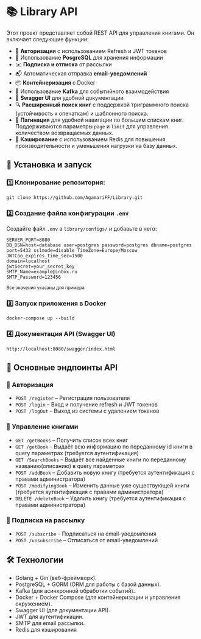 # 📚 Library API

Этот проект представляет собой REST API для управления книгами. Он включает следующие функции:

- 🔑 <b>Авторизация</b> с использованием Refresh и JWT токенов
- 🐘 Использование <b>PosgreSQL</b> для хранения информации
- ✉️ <b>Подписка и отписка</b> от рассылки
- 📬 Автоматическая отправка <b>email-уведомлений</b>
- 📦 <b>Контейнеризация</b> с Docker
- 🔄 Использование <b>Kafka</b> для событийного взаимодействия
- 📖 <b>Swagger UI</b> для удобной документации
- 🔍 <b>Расширенный поиск книг</b> с поддержкой триграммного поиска (устойчивость к опечаткам) и шаблонного поиска.
- 📄 <b>Пагинация</b> для удобной навигации по большим спискам книг. Поддерживаются параметры `page` и `limit` для управления количеством возвращаемых данных.
- 🧠 <b>Кэширование</b> с использованием Redis для повышения производительности и уменьшения нагрузки на базу данных.

## 🚀 Установка и запуск

### 1️⃣ Клонирование репозитория:
`git clone https://github.com/AgamariFF/Library.git`


### 2️⃣ Создание файла конфигурации `.env`
Создайте файл `.env` в `library/configs/` и добавьте в него:
```
SERVER_PORT=8080
DB_DSN=host=database user=postgres password=postgres dbname=postgres port=5432 sslmode=disable TimeZone=Europe/Moscow
JWTCoo_expires_time_sec=1500
domain=localhost
jwtSecret=your_secret_key
SMTP_Name=example@inbox.ru
SMTP_Password=123456
```
<sub>Все значения указаны для примера<sub>

### 3️⃣ Запуск приложения в Docker

`docker-compose up --build`

### 4️⃣ Документация API (Swagger UI)

`http://localhost:8080/swagger/index.html`

## 📌 Основные эндпоинты API

### 🔹 Авторизация
- `POST /register` – Регистрация пользователя
- `POST /login` – Вход и получение refresh и JWT токенов
- `POST /logOut` – Выход из системы с удалением токенов

### 🔹 Управление книгами
- `GET /getBooks` – Получить список всех книг
- `GET /getBook` – Выдаёт всю информацию по переданному id книги в query параметрах (требуется аутентификация)
- `GET /SearchBooks` – Выдаёт все найденные книги по переданному названию(описанию) в query параметрах
- `POST /addBook` – Добавить новую книгу (требуется аутентификация с правами администратора)
- `POST /modifyingBook` – Изменить данные уже существующей книги (требуется аутентификация с правами администратора)
- `DELETE /deleteBook` – Удалить книгу (требуется аутентификация с правами администратора)

### 🔹 Подписка на рассылку
- `POST /subscribe` – Подписаться на email-уведомления
- `POST /unsubscribe` – Отписаться от email-уведомлений

## 🛠 Технологии
- Golang + Gin (веб-фреймворк).
- PostgreSQL + GORM (ORM для работы с базой данных).
- Kafka (для асинхронной обработки событий).
- Docker + Docker Compose (для контейнеризации и управления окружением).
- Swagger UI (для документации API).
- JWT для аутентификации.
- SMTP для email рассылки.
- Redis для кэширования
